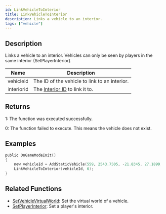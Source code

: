 ```yaml
---
id: LinkVehicleToInterior
title: LinkVehicleToInterior
description: Links a vehicle to an interior.
tags: ["vehicle"]
---
```


## Description

Links a vehicle to an interior. Vehicles can only be seen by players in the same interior (SetPlayerInterior).

| Name       | Description                                                   |
| ---------- | ------------------------------------------------------------- |
| vehicleid  | The ID of the vehicle to link to an interior.                 |
| interiorid | The [Interior ID](../resources/interiorids.md) to link it to. |

## Returns

1: The function was executed successfully.

0: The function failed to execute. This means the vehicle does not exist.

## Examples

```c
public OnGameModeInit()
{
    new vehicleId = AddStaticVehicle(559, 2543.7505, -21.8345, 27.1899, 52.6054, -1, -1);
    LinkVehicleToInterior(vehicleId, 6);
}
```

## Related Functions

- [SetVehicleVirtualWorld](SetVehicleVirtualWorld.md): Set the virtual world of a vehicle.
- [SetPlayerInterior](SetPlayerInterior.md): Set a player's interior.
